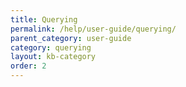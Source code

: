```yaml
---
title: Querying
permalink: /help/user-guide/querying/
parent_category: user-guide
category: querying
layout: kb-category
order: 2
---
```

